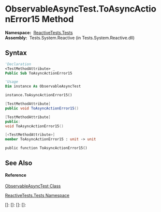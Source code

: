 # ObservableAsyncTest.ToAsyncActionError15 Method

**Namespace:**  [ReactiveTests.Tests](ReactiveTests.Tests\ReactiveTests.Tests.md)  
**Assembly:**  Tests.System.Reactive (in Tests.System.Reactive.dll)

## Syntax

```vb
'Declaration
<TestMethodAttribute> _
Public Sub ToAsyncActionError15
```

```vb
'Usage
Dim instance As ObservableAsyncTest

instance.ToAsyncActionError15()
```

```csharp
[TestMethodAttribute]
public void ToAsyncActionError15()
```

```c++
[TestMethodAttribute]
public:
void ToAsyncActionError15()
```

```fsharp
[<TestMethodAttribute>]
member ToAsyncActionError15 : unit -> unit 
```

```jscript
public function ToAsyncActionError15()
```

## See Also

#### Reference

[ObservableAsyncTest Class](ObservableAsyncTest\ObservableAsyncTest.md)

[ReactiveTests.Tests Namespace](ReactiveTests.Tests\ReactiveTests.Tests.md)

[]: 
[]: 
[]: 
[]: 
